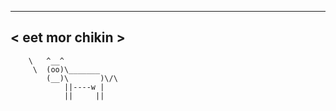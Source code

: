 




 ________________
< eet mor chikin >
 ----------------
        \   ^__^
         \  (oo)\_______
            (__)\       )\/\
                ||----w |
                ||     ||
                                                        
